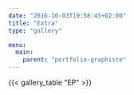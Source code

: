 ```yaml
---
date: "2016-10-03T19:58:45+02:00"
title: "Extra"
type: "gallery"

menu:
  main:
    parent: "portfolio-graphiste"
---
```


{{< gallery_table "EP" >}}
